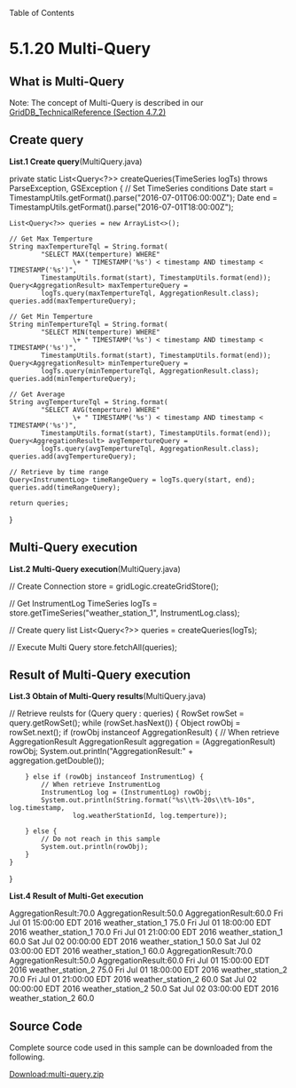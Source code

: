 Table of Contents

5.1.20 Multi-Query
==================

What is Multi-Query
-------------------

Note: The concept of Multi-Query is described in our [GridDB_TechnicalReference (Section 4.7.2)](/en/docs/GridDB_TechnicalReference.pdf)

Create query
------------

**List.1 Create query**(MultiQuery.java)

private static List<Query<?>> createQueries(TimeSeries<InstrumentLog> logTs)
        throws ParseException, GSException {
    // Set TimeSeries conditions
    Date start = TimestampUtils.getFormat().parse("2016-07-01T06:00:00Z");
    Date end = TimestampUtils.getFormat().parse("2016-07-01T18:00:00Z");

    List<Query<?>> queries = new ArrayList<>();

    // Get Max Temperture
    String maxTempertureTql = String.format(
            "SELECT MAX(temperture) WHERE"
                    \+ " TIMESTAMP('%s') < timestamp AND timestamp < TIMESTAMP('%s')",
            TimestampUtils.format(start), TimestampUtils.format(end));
    Query<AggregationResult> maxTempertureQuery =
            logTs.query(maxTempertureTql, AggregationResult.class);
    queries.add(maxTempertureQuery);

    // Get Min Temperture
    String minTempertureTql = String.format(
            "SELECT MIN(temperture) WHERE"
                    \+ " TIMESTAMP('%s') < timestamp AND timestamp < TIMESTAMP('%s')",
            TimestampUtils.format(start), TimestampUtils.format(end));
    Query<AggregationResult> minTempertureQuery =
            logTs.query(minTempertureTql, AggregationResult.class);
    queries.add(minTempertureQuery);

    // Get Average
    String avgTempertureTql = String.format(
            "SELECT AVG(temperture) WHERE"
                    \+ " TIMESTAMP('%s') < timestamp AND timestamp < TIMESTAMP('%s')",
            TimestampUtils.format(start), TimestampUtils.format(end));
    Query<AggregationResult> avgTempertureQuery =
            logTs.query(avgTempertureTql, AggregationResult.class);
    queries.add(avgTempertureQuery);

    // Retrieve by time range
    Query<InstrumentLog> timeRangeQuery = logTs.query(start, end);
    queries.add(timeRangeQuery);

    return queries;
}

Multi-Query execution
---------------------

**List.2 Multi-Query execution**(MultiQuery.java)

// Create Connection
store = gridLogic.createGridStore();

// Get InstrumentLog
TimeSeries<InstrumentLog> logTs =
        store.getTimeSeries("weather\_station\_1", InstrumentLog.class);

// Create query list
List<Query<?>> queries = createQueries(logTs);

// Execute Multi Query
store.fetchAll(queries);

Result of Multi-Query execution
-------------------------------

**List.3 Obtain of Multi-Query results**(MultiQuery.java)

// Retrieve reulsts
for (Query<?> query : queries) {
    RowSet<?> rowSet = query.getRowSet();
    while (rowSet.hasNext()) {
        Object rowObj = rowSet.next();
        if (rowObj instanceof AggregationResult) {
            // When retrieve AggregationResult
            AggregationResult aggregation = (AggregationResult) rowObj;
            System.out.println("AggregationResult:" + aggregation.getDouble());

        } else if (rowObj instanceof InstrumentLog) {
            // When retrieve InstrumentLog
            InstrumentLog log = (InstrumentLog) rowObj;
            System.out.println(String.format("%s\\t%-20s\\t%-10s", log.timestamp,
                    log.weatherStationId, log.temperture));

        } else {
            // Do not reach in this sample
            System.out.println(rowObj);
        }
    }
}

**List.4 Result of Multi-Get execution**

AggregationResult:70.0
AggregationResult:50.0
AggregationResult:60.0
Fri Jul 01 15:00:00 EDT 2016    weather\_station\_1       75.0
Fri Jul 01 18:00:00 EDT 2016    weather\_station\_1       70.0
Fri Jul 01 21:00:00 EDT 2016    weather\_station\_1       60.0
Sat Jul 02 00:00:00 EDT 2016    weather\_station\_1       50.0
Sat Jul 02 03:00:00 EDT 2016    weather\_station\_1       60.0
AggregationResult:70.0
AggregationResult:50.0
AggregationResult:60.0
Fri Jul 01 15:00:00 EDT 2016    weather\_station\_2       75.0
Fri Jul 01 18:00:00 EDT 2016    weather\_station\_2       70.0
Fri Jul 01 21:00:00 EDT 2016    weather\_station\_2       60.0
Sat Jul 02 00:00:00 EDT 2016    weather\_station\_2       50.0
Sat Jul 02 03:00:00 EDT 2016    weather\_station\_2       60.0

Source Code
-----------

Complete source code used in this sample can be downloaded from the following.

[Download:multi-query.zip](img/multi-query.zip)
